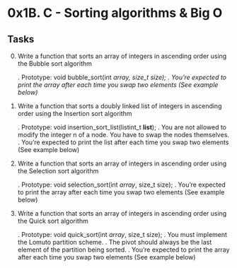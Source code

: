 # 0x1B. C - Sorting algorithms & Big O
## Tasks

0. Write a function that sorts an array of integers in ascending order using the Bubble sort algorithm

	. Prototype: void bubble_sort(int *array, size_t size);
	. You’re expected to print the array after each time you swap two elements (See example below)*
1. Write a function that sorts a doubly linked list of integers in ascending order using the Insertion sort algorithm

	. Prototype: void insertion_sort_list(listint_t **list**);
	. You are not allowed to modify the integer n of a node. You have to swap the nodes themselves.
	. You’re expected to print the list after each time you swap two elements (See example below)
2. Write a function that sorts an array of integers in ascending order using the Selection sort algorithm

	. Prototype: void selection_sort(int *array*, size_t size);
	. You’re expected to print the array after each time you swap two elements (See example below)
3. Write a function that sorts an array of integers in ascending order using the Quick sort algorithm

	. Prototype: void quick_sort(int *array*, size_t size);
	. You must implement the Lomuto partition scheme.
	. The pivot should always be the last element of the partition being sorted.
	. You’re expected to print the array after each time you swap two elements (See example below)
